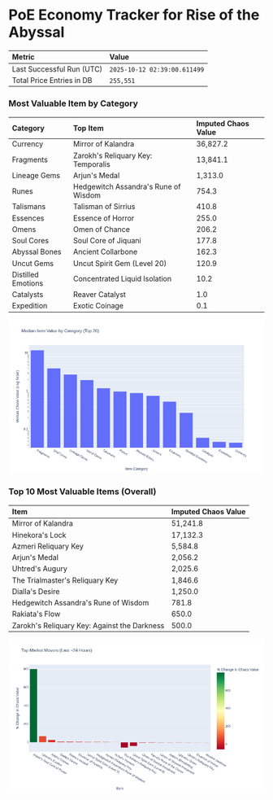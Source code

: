 # PoE Economy Tracker for Rise of the Abyssal

<!-- START_MAINTENANCE -->
| Metric | Value |
|:---|:---|
| Last Successful Run (UTC) | `2025-10-12 02:39:00.611499` |
| Total Price Entries in DB | `255,551` |

<!-- END_MAINTENANCE -->

<!-- START_DATAFRAME_DEBUG -->
<!-- END_DATAFRAME_DEBUG -->

<!-- START_CATEGORY_ANALYSIS -->
### Most Valuable Item by Category
| Category | Top Item | Imputed Chaos Value |
| :--- | :--- | :--- |
| Currency | Mirror of Kalandra | 36,827.2 |
| Fragments | Zarokh's Reliquary Key: Temporalis | 13,841.1 |
| Lineage Gems | Arjun's Medal | 1,313.0 |
| Runes | Hedgewitch Assandra's Rune of Wisdom | 754.3 |
| Talismans | Talisman of Sirrius | 410.8 |
| Essences | Essence of Horror | 255.0 |
| Omens | Omen of Chance | 206.2 |
| Soul Cores | Soul Core of Jiquani | 177.8 |
| Abyssal Bones | Ancient Collarbone | 162.3 |
| Uncut Gems | Uncut Spirit Gem (Level 20) | 120.9 |
| Distilled Emotions | Concentrated Liquid Isolation | 10.2 |
| Catalysts | Reaver Catalyst | 1.0 |
| Expedition | Exotic Coinage | 0.1 |


![Category Analysis Chart](charts/category_analysis.png)
<!-- END_ANALYSIS -->

<!-- START_ANALYSIS -->
### Top 10 Most Valuable Items (Overall)
| Item | Imputed Chaos Value |
| :--- | :--- |
| Mirror of Kalandra | 51,241.8 |
| Hinekora's Lock | 17,132.3 |
| Azmeri Reliquary Key | 5,584.8 |
| Arjun's Medal | 2,056.2 |
| Uhtred's Augury | 2,025.6 |
| The Trialmaster's Reliquary Key | 1,846.6 |
| Dialla's Desire | 1,250.0 |
| Hedgewitch Assandra's Rune of Wisdom | 781.8 |
| Rakiata's Flow | 650.0 |
| Zarokh's Reliquary Key: Against the Darkness | 500.0 |


![Market Movers Chart](charts/market_movers.png)
<!-- END_ANALYSIS -->
